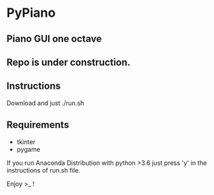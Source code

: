 # PyPiano
## Piano GUI one octave
## Repo is under construction.

## Instructions
Download and just ./run.sh<br/>

## Requirements
 - tkinter
 - pygame

If you run Anaconda Distribution with python >3.6 just press 'y' in the instructions of run.sh file.<br/>

Enjoy >_ !
